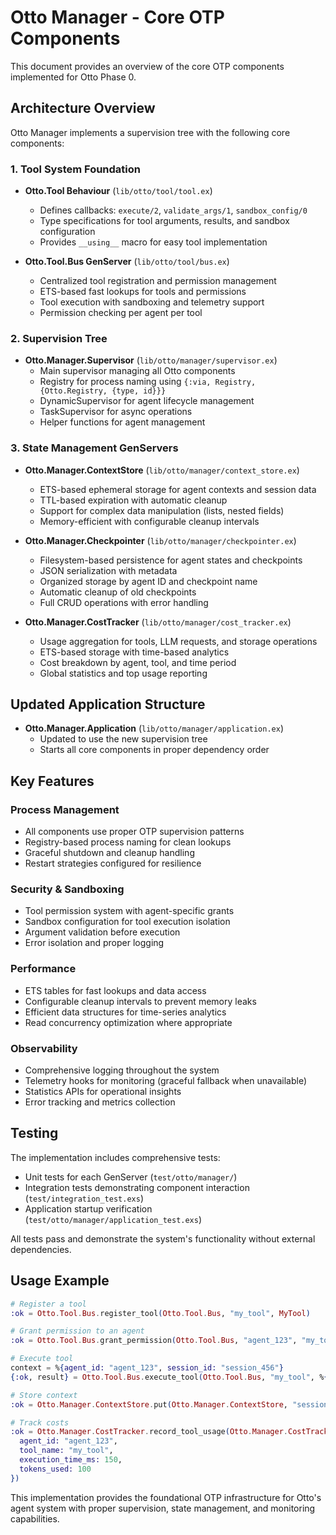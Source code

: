 # Otto Manager - Core OTP Components

This document provides an overview of the core OTP components implemented for Otto Phase 0.

## Architecture Overview

Otto Manager implements a supervision tree with the following core components:

### 1. Tool System Foundation

- **Otto.Tool Behaviour** (`lib/otto/tool/tool.ex`)
  - Defines callbacks: `execute/2`, `validate_args/1`, `sandbox_config/0`
  - Type specifications for tool arguments, results, and sandbox configuration
  - Provides `__using__` macro for easy tool implementation

- **Otto.Tool.Bus GenServer** (`lib/otto/tool/bus.ex`)
  - Centralized tool registration and permission management
  - ETS-based fast lookups for tools and permissions
  - Tool execution with sandboxing and telemetry support
  - Permission checking per agent per tool

### 2. Supervision Tree

- **Otto.Manager.Supervisor** (`lib/otto/manager/supervisor.ex`)
  - Main supervisor managing all Otto components
  - Registry for process naming using `{:via, Registry, {Otto.Registry, {type, id}}}`
  - DynamicSupervisor for agent lifecycle management
  - TaskSupervisor for async operations
  - Helper functions for agent management

### 3. State Management GenServers

- **Otto.Manager.ContextStore** (`lib/otto/manager/context_store.ex`)
  - ETS-based ephemeral storage for agent contexts and session data
  - TTL-based expiration with automatic cleanup
  - Support for complex data manipulation (lists, nested fields)
  - Memory-efficient with configurable cleanup intervals

- **Otto.Manager.Checkpointer** (`lib/otto/manager/checkpointer.ex`)
  - Filesystem-based persistence for agent states and checkpoints
  - JSON serialization with metadata
  - Organized storage by agent ID and checkpoint name
  - Automatic cleanup of old checkpoints
  - Full CRUD operations with error handling

- **Otto.Manager.CostTracker** (`lib/otto/manager/cost_tracker.ex`)
  - Usage aggregation for tools, LLM requests, and storage operations
  - ETS-based storage with time-based analytics
  - Cost breakdown by agent, tool, and time period
  - Global statistics and top usage reporting

## Updated Application Structure

- **Otto.Manager.Application** (`lib/otto/manager/application.ex`)
  - Updated to use the new supervision tree
  - Starts all core components in proper dependency order

## Key Features

### Process Management
- All components use proper OTP supervision patterns
- Registry-based process naming for clean lookups
- Graceful shutdown and cleanup handling
- Restart strategies configured for resilience

### Security & Sandboxing
- Tool permission system with agent-specific grants
- Sandbox configuration for tool execution isolation
- Argument validation before execution
- Error isolation and proper logging

### Performance
- ETS tables for fast lookups and data access
- Configurable cleanup intervals to prevent memory leaks
- Efficient data structures for time-series analytics
- Read concurrency optimization where appropriate

### Observability
- Comprehensive logging throughout the system
- Telemetry hooks for monitoring (graceful fallback when unavailable)
- Statistics APIs for operational insights
- Error tracking and metrics collection

## Testing

The implementation includes comprehensive tests:
- Unit tests for each GenServer (`test/otto/manager/`)
- Integration tests demonstrating component interaction (`test/integration_test.exs`)
- Application startup verification (`test/otto/manager/application_test.exs`)

All tests pass and demonstrate the system's functionality without external dependencies.

## Usage Example

```elixir
# Register a tool
:ok = Otto.Tool.Bus.register_tool(Otto.Tool.Bus, "my_tool", MyTool)

# Grant permission to an agent
:ok = Otto.Tool.Bus.grant_permission(Otto.Tool.Bus, "agent_123", "my_tool")

# Execute tool
context = %{agent_id: "agent_123", session_id: "session_456"}
{:ok, result} = Otto.Tool.Bus.execute_tool(Otto.Tool.Bus, "my_tool", %{"param" => "value"}, context)

# Store context
:ok = Otto.Manager.ContextStore.put(Otto.Manager.ContextStore, "session_456", %{messages: []})

# Track costs
:ok = Otto.Manager.CostTracker.record_tool_usage(Otto.Manager.CostTracker, %{
  agent_id: "agent_123",
  tool_name: "my_tool",
  execution_time_ms: 150,
  tokens_used: 100
})
```

This implementation provides the foundational OTP infrastructure for Otto's agent system with proper supervision, state management, and monitoring capabilities.


